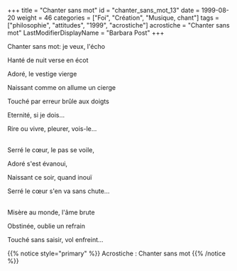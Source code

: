 +++
title = "Chanter sans mot"
id = "chanter_sans_mot_13"
date = 1999-08-20
weight = 46
categories = ["Foi", "Création", "Musique, chant"]
tags = ["philosophie", "attitudes", "1999", "acrostiche"]
acrostiche = "Chanter sans mot"
LastModifierDisplayName = "Barbara Post"
+++

Chanter sans mot: je veux, l'écho

Hanté de nuit verse en écot

Adoré, le vestige vierge

Naissant comme on allume un cierge

Touché par erreur brûle aux doigts

Eternité, si je dois...

Rire ou vivre, pleurer, vois-le...

 \
Serré le cœur, le pas se voile,

Adoré s'est évanoui,

Naissant ce soir, quand inouï

Serré le cœur s'en va sans chute...

 \
Misère au monde, l'âme brute

Obstinée, oublie un refrain

Touché sans saisir, vol enfreint...

{{% notice style="primary" %}}
Acrostiche : Chanter sans mot
{{% /notice %}}
